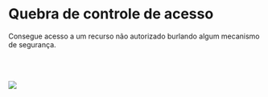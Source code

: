 # Quebra de controle de acesso

Consegue acesso a um recurso não autorizado burlando algum mecanismo de segurança.

<div>
  <Image src="/broken-access-control.png" style="margin: 0 auto;margin-top:50px" />
</div>
